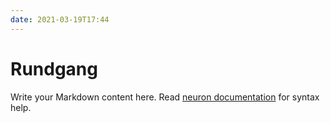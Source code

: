 ```yaml
---
date: 2021-03-19T17:44
---
```


# Rundgang

Write your Markdown content here. Read [neuron documentation](https://neuron.zettel.page/2011404.html) for syntax help.

